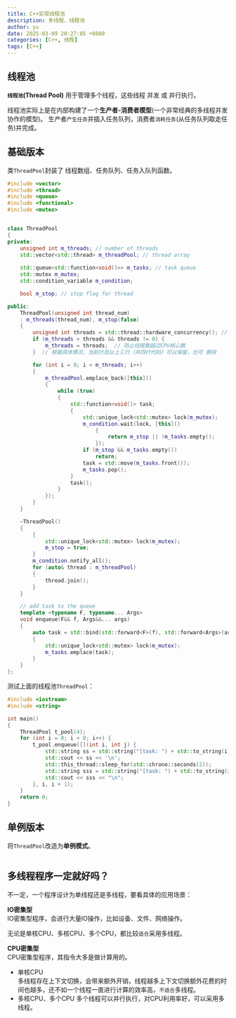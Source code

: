 ```yaml
---
title: C++实现线程池
description: 多线程、线程池
author: yu
date: 2025-03-09 20:27:05 +0800
categories: [C++, 线程]
tags: [C++]
---
```


## 线程池

**`线程池`(Thread Pool)** 用于管理多个线程，这些线程 并发 或 并行执行。

线程池实际上是在内部构建了一个**生产者-消费者模型**(一个非常经典的多线程并发协作的模型)。
生产者`产生任务`并插入任务队列，消费者`消耗任务`(从任务队列取走任务)并完成。

## 基础版本

类`ThreadPool`封装了 线程数组、任务队列、任务入队列函数。

```cpp
#include <vector>
#include <thread>
#include <queue>
#include <functional>
#include <mutex>


class ThreadPool
{
private:
	unsigned int m_threads; // number of threads
	std::vector<std::thread> m_threadPool; // thread array
	
	std::queue<std::function<void()>> m_tasks; // task queue
	std::mutex m_mutex;
	std::condition_variable m_condition;

	bool m_stop; // stop flag for thread

public:
    ThreadPool(unsigned int thread_num)
    : m_threads(thread_num), m_stop(false)
    {
        unsigned int threads = std::thread::hardware_concurrency(); // get the number of CPU cores
        if (m_threads > threads && threads != 0) {
            m_threads = threads;  // 防止线程数超过CPU核心数
        }  // 根据具体情况，当前行及以上三行（共四行代码）可以保留，也可 删除

        for (int i = 0; i < m_threads; i++)
        {
            m_threadPool.emplace_back([this]()
            {
                while (true)
                {
                    std::function<void()> task;
                    {
                        std::unique_lock<std::mutex> lock(m_mutex);
                        m_condition.wait(lock, [this]()
                            {
                                return m_stop || !m_tasks.empty();
                            });
                        if (m_stop && m_tasks.empty())
                            return;
                        task = std::move(m_tasks.front());
                        m_tasks.pop();
                    }
                    task();
                }
            });
        }
    }

    ~ThreadPool()
    {
        {
            std::unique_lock<std::mutex> lock(m_mutex);
            m_stop = true;
        }
        m_condition.notify_all();
        for (auto& thread : m_threadPool)
        {
            thread.join();
        }
    }

    // add task to the queue
    template <typename F, typename... Args>
    void enqueue(F&& f, Args&&... args)
    {
        auto task = std::bind(std::forward<F>(f), std::forward<Args>(args)...);
        {
            std::unique_lock<std::mutex> lock(m_mutex);
            m_tasks.emplace(task);
        }
    }
};
```

测试上面的线程池`ThreadPool`：
```cpp
#include <iostream>
#include <string>

int main() 
{
    ThreadPool t_pool(4);
    for (int i = 0; i < 8; i++) {
        t_pool.enqueue([](int i, int j) {
            std::string ss = std::string("[task: ") + std::to_string(i) + " start...] ";
            std::cout << ss << '\n';
            std::this_thread::sleep_for(std::chrono::seconds(2));
            std::string sss = std::string("[task: ") + std::to_string(i) + " end] ";
            std::cout << sss << "\n";
        }, i, i + 1);
    }
    return 0;
}
```

## 单例版本

将`ThreadPool`改造为**单例模式**。

```cpp

```

## 多线程程序一定就好吗？

不一定，一个程序设计为单线程还是多线程，要看具体的应用场景：

**IO密集型**  
IO密集型程序，会进行大量IO操作，比如设备、文件、网络操作。

无论是单核CPU、多核CPU、多个CPU，都比较`适合`采用多线程。

**CPU密集型**  
CPU密集型程序，其指令大多是做计算用的。
- 单核CPU  
多线程存在上下文切换，会带来额外开销，线程越多上下文切换额外花费的时间也越多，还不如一个线程一直进行计算的效率高，`不适合`多线程。
- 多核CPU、多个CPU
多个线程可以并行执行，对CPU利用率好，可以采用多线程。
